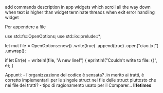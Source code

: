 add commands description in app
widgets which scroll all the way down when text is higher than widget
terminate threads when exit error handling widget

Per appendere a file

use std::fs::OpenOptions;
use std::io::prelude::*;


let mut file = OpenOptions::new()
    .write(true)
    .append(true)
    .open("ciao.txt")
    .unwrap();

if let Err(e) = writeln!(file, "A new line!") {
    eprintln!("Couldn't write to file: {}", e);
}

Appunti:
    - l'organizzazione del codice è sensata?
        .in merito ai tratti, è corretto implementarli per le singole struct nel file delle struct piuttosto che nei file dei tratti?
    - tipo di ragionamento usato per il Comparer... **lifetimes**
